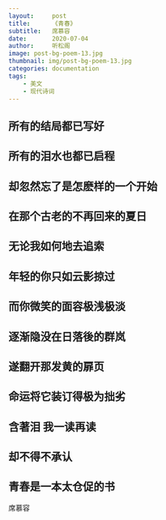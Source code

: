 ```yaml
---
layout:     post
title:      《青春》
subtitle:   席慕容
date:       2020-07-04
author:     听松阁
image: post-bg-poem-13.jpg
thumbnail: img/post-bg-poem-13.jpg
categories: documentation
tags:
    - 美文
    - 现代诗词
---
```


## 所有的结局都已写好

## 所有的泪水也都已启程

## 却忽然忘了是怎麽样的一个开始

## 在那个古老的不再回来的夏日

## 无论我如何地去追索

## 年轻的你只如云影掠过

## 而你微笑的面容极浅极淡

## 逐渐隐没在日落後的群岚

## 遂翻开那发黄的扉页

## 命运将它装订得极为拙劣

## 含著泪 我一读再读

## 却不得不承认

## 青春是一本太仓促的书

席慕容